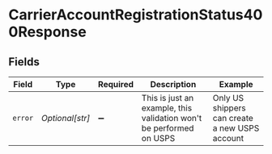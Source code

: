 # CarrierAccountRegistrationStatus400Response


## Fields

| Field                                                               | Type                                                                | Required                                                            | Description                                                         | Example                                                             |
| ------------------------------------------------------------------- | ------------------------------------------------------------------- | ------------------------------------------------------------------- | ------------------------------------------------------------------- | ------------------------------------------------------------------- |
| `error`                                                             | *Optional[str]*                                                     | :heavy_minus_sign:                                                  | This is just an example, this validation won't be performed on USPS | Only US shippers can create a new USPS account                      |